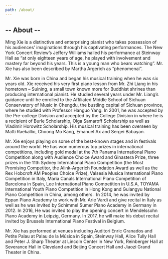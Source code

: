 ```yaml
---
path: /about/
---
```



## -- About --

Ming Xie is a distinctive and enterprising pianist who takes possession of his audiences’ imaginations through his captivating performances. The New York Concert Review’s Jeffery Williams hailed his performance at Steinway Hall as “at only eighteen years of age, he played with involvement and mastery far beyond his years. This is a young man who bears watching”. Mr. Xie has also been described by Martha Argerich as “phenomenal”.


Mr. Xie was born in China and began his musical training when he was six years old. Xie received his very first piano lesson from Mr. Zhi Liang in his hometown – Suining, a small town known more for Buddhist shrines than producing international pianist. He studied several years under Mr. Liang’s guidance until he enrolled to the Affiliated Middle School of Sichuan Conservatory of Music in Chengdu, the bustling capital of Sichuan province, where he studied with Professor Hanguo Yang. In 2001, he was accepted by the Pre-college Division and accepted by the College Division in where he is a recipient of Burle Scholarship, Olga Samaroff Scholarship as well as Vladimir Horowitz Scholarship. His musical training has been overseen by Matti Raekallio, Choong Mo Kang, Emanuel Ax and Sergei Babayan.


Mr. Xie enjoys playing on some of the best-known stages and in festivals around the world. He has won numerous top prizes in international competitions, including gold medal at the 7th Panama International Piano Competition along with Audience Choice Award and Ginastera Prize, three prizes in the 11th Sydney International Piano Competition (the Most Promising Competitor, the Alink-Argerich Foundation Award as well as the Rex Hobcroft AM Peoples Choice Prize), Valsesia Musica International Piano Competition in Italy, Maria Canals International Piano Competition of Barcelona in Spain, Lee International Piano Competition in U.S.A, TOYAMA International Youth Piano Competition in Hong Kong and Gulangyu National Piano Competition in China, among others.  In 2014, he was invited by Eppan Piano Academy to work with Mr. Arie Vardi and give recital in Italy as well as he was invited by Schimmel Sumer Piano Academy in Germany in 2012. In 2016, He was invited to play the opening concert in Mendelssohn Piano Academy in Leipzig, Germany. In 2017, he will make his debut recital invited by Brussels International Piano Festival in Belgium.


Mr. Xie has performed at venues including Auditori Enric Granados and Petite Palau at Palau de la Música in Spain, Steinway Hall, Alice Tully Hall and Peter J. Sharp Theater at Lincoln Center in New York, Reinberger Hall at Severance Hall in Cleveland and Beijing Concert Hall and Jiaozi Grand Theater in China. 